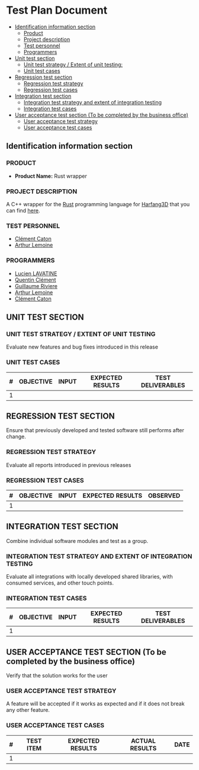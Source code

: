 # Test Plan Document

- [Identification information section](#identification-information-section)
  - [Product](#product)
  - [Project description](#project-description)
  - [Test personnel](#test-personnel)
  - [Programmers](#programmers)
- [Unit test section](#unit-test-section)
  - [Unit test strategy / Extent of unit testing:](#unit-test-strategy--extent-of-unit-testing)
  - [Unit test cases](#unit-test-cases)
- [Regression test section](#regression-test-section)
  - [Regression test strategy](#regression-test-strategy)
  - [Regression test cases](#regression-test-cases)
- [Integration test section](#integration-test-section)
  - [Integration test strategy and extent of integration testing](#integration-test-strategy-and-extent-of-integration-testing)
  - [Integration test cases](#integration-test-cases)
- [User acceptance test section (To be completed by the business office)](#user-acceptance-test-section-to-be-completed-by-the-business-office)
  - [User acceptance test strategy](#user-acceptance-test-strategy)
  - [User acceptance test cases](#user-acceptance-test-cases)

## Identification information section

### PRODUCT

- **Product Name:** Rust wrapper

### PROJECT DESCRIPTION

A C++ wrapper for the [Rust](https://www.rust-lang.org/) programming language for [Harfang3D](https://www.harfang3d.com/) that you can find [here](https://github.com/harfang3d/harfang3d).

### TEST PERSONNEL

- [Clément Caton](https://github.com/ClementCaton)
- [Arthur Lemoine](https://github.com/arthur-lemo1ne)

### PROGRAMMERS

- [Lucien LAVATINE](https://github.com/LucienLAVATINE)
- [Quentin Clément](https://github.com/Quentin-Clement)
- [Guillaume Riviere](https://github.com/Guillaume-Riviere)
- [Arthur Lemoine](https://github.com/arthur-lemo1ne)
- [Clément Caton](https://github.com/ClementCaton)

## UNIT TEST SECTION

### UNIT TEST STRATEGY / EXTENT OF UNIT TESTING

Evaluate new features and bug fixes introduced in this release

### UNIT TEST CASES

| \#  | OBJECTIVE | INPUT | EXPECTED RESULTS | TEST DELIVERABLES |
| --- | --------- | ----- | ---------------- | ----------------- |
| 1   |           |       |                  |                   |

## REGRESSION TEST SECTION

Ensure that previously developed and tested software still performs after change.

### REGRESSION TEST STRATEGY

Evaluate all reports introduced in previous releases

### REGRESSION TEST CASES

| \#  | OBJECTIVE | INPUT | EXPECTED RESULTS | OBSERVED |
| --- | --------- | ----- | ---------------- | -------- |
| 1   |           |       |                  |          |

## INTEGRATION TEST SECTION

Combine individual software modules and test as a group.

### INTEGRATION TEST STRATEGY AND EXTENT OF INTEGRATION TESTING

Evaluate all integrations with locally developed shared libraries, with consumed services, and other touch points.

### INTEGRATION TEST CASES

| \#  | OBJECTIVE | INPUT | EXPECTED RESULTS | TEST DELIVERABLES |
| --- | --------- | ----- | ---------------- | ----------------- |
| 1   |           |       |                  |                   |

## USER ACCEPTANCE TEST SECTION (To be completed by the business office)

Verify that the solution works for the user

### USER ACCEPTANCE TEST STRATEGY

A feature will be accepted if it works as expected and if it does not break any other feature.

### USER ACCEPTANCE TEST CASES

| \#  | TEST ITEM | EXPECTED RESULTS | ACTUAL RESULTS | DATE |
| --- | --------- | ---------------- | -------------- | ---- |
| 1   |           |                  |                |      |

